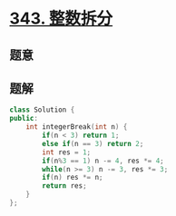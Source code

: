 #  [343. 整数拆分](https://leetcode-cn.com/problems/integer-break/)

## 题意



## 题解



```c++
class Solution {
public:
    int integerBreak(int n) {
        if(n < 3) return 1;
        else if(n == 3) return 2;
        int res = 1;
        if(n%3 == 1) n -= 4, res *= 4;
        while(n >= 3) n -= 3, res *= 3;
        if(n) res *= n;
        return res;
    }
};
```



```python3

```

